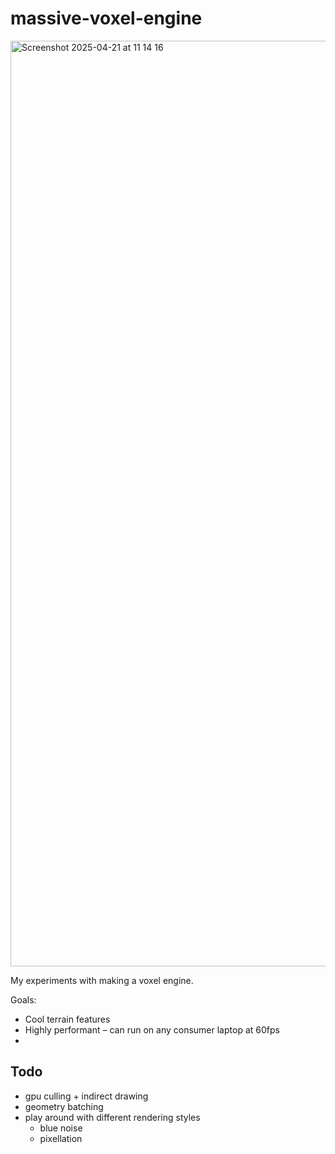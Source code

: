 # massive-voxel-engine

<img width="1481" alt="Screenshot 2025-04-21 at 11 14 16" src="https://github.com/user-attachments/assets/45abf027-e641-4030-933b-eb5bc2261756" />

My experiments with making a voxel engine.

Goals:
- Cool terrain features
- Highly performant – can run on any consumer laptop at 60fps
- 

## Todo
- gpu culling + indirect drawing
- geometry batching
- play around with different rendering styles
    - blue noise
    - pixellation
